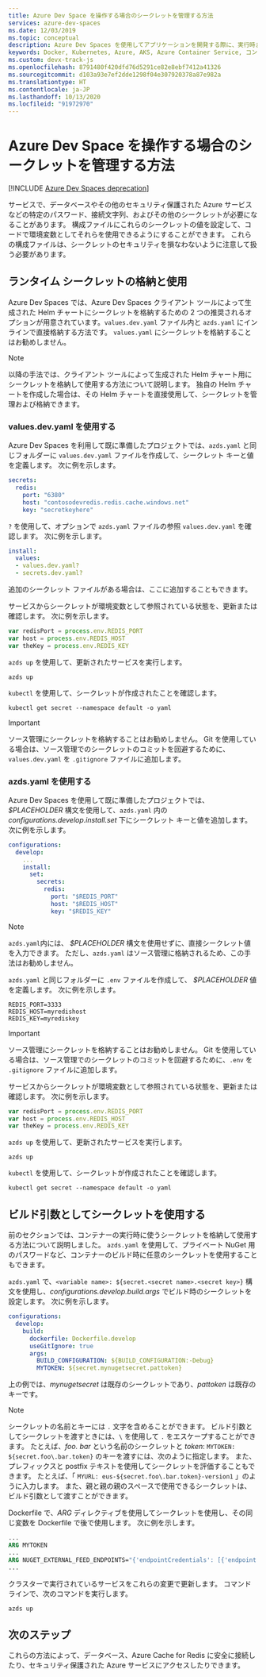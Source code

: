 ```yaml
---
title: Azure Dev Space を操作する場合のシークレットを管理する方法
services: azure-dev-spaces
ms.date: 12/03/2019
ms.topic: conceptual
description: Azure Dev Spaces を使用してアプリケーションを開発する際に、実行時またはビルド時に Kubernetes シークレットを使用する方法について説明します
keywords: Docker, Kubernetes, Azure, AKS, Azure Container Service, コンテナー
ms.custom: devx-track-js
ms.openlocfilehash: 8791480f420dfd76d5291ce82e8ebf7412a41326
ms.sourcegitcommit: d103a93e7ef2dde1298f04e307920378a87e982a
ms.translationtype: HT
ms.contentlocale: ja-JP
ms.lasthandoff: 10/13/2020
ms.locfileid: "91972970"
---
```

# <a name="how-to-manage-secrets-when-working-with-an-azure-dev-space"></a>Azure Dev Space を操作する場合のシークレットを管理する方法

[!INCLUDE [Azure Dev Spaces deprecation](../../../includes/dev-spaces-deprecation.md)]

サービスで、データベースやその他のセキュリティ保護された Azure サービスなどの特定のパスワード、接続文字列、およびその他のシークレットが必要になることがあります。 構成ファイルにこれらのシークレットの値を設定して、コードで環境変数としてそれらを使用できるようにすることができます。  これらの構成ファイルは、シークレットのセキュリティを損なわないように注意して扱う必要があります。

## <a name="storing-and-using-runtime-secrets"></a>ランタイム シークレットの格納と使用

Azure Dev Spaces では、Azure Dev Spaces クライアント ツールによって生成された Helm チャートにシークレットを格納するための 2 つの推奨されるオプションが用意されています。`values.dev.yaml` ファイル内と `azds.yaml` にインラインで直接格納する方法です。 `values.yaml` にシークレットを格納することはお勧めしません。

> [!NOTE]
> 以降の手法では、クライアント ツールによって生成された Helm チャート用にシークレットを格納して使用する方法について説明します。 独自の Helm チャートを作成した場合は、その Helm チャートを直接使用して、シークレットを管理および格納できます。

### <a name="using-valuesdevyaml"></a>values.dev.yaml を使用する

Azure Dev Spaces を利用して既に準備したプロジェクトでは、`azds.yaml` と同じフォルダーに `values.dev.yaml` ファイルを作成して、シークレット キーと値を定義します。 次に例を示します。

```yaml
secrets:
  redis:
    port: "6380"
    host: "contosodevredis.redis.cache.windows.net"
    key: "secretkeyhere"
```

`?` を使用して、オプションで `azds.yaml` ファイルの参照 `values.dev.yaml` を確認します。 次に例を示します。

```yaml
install:
  values:
  - values.dev.yaml?
  - secrets.dev.yaml?
```

追加のシークレット ファイルがある場合は、ここに追加することもできます。

サービスからシークレットが環境変数として参照されている状態を、更新または確認します。 次に例を示します。

```javascript
var redisPort = process.env.REDIS_PORT
var host = process.env.REDIS_HOST
var theKey = process.env.REDIS_KEY
```
    
`azds up` を使用して、更新されたサービスを実行します。

```console
azds up
```
 
`kubectl` を使用して、シークレットが作成されたことを確認します。

```console
kubectl get secret --namespace default -o yaml 
```

> [!IMPORTANT]
> ソース管理にシークレットを格納することはお勧めしません。 Git を使用している場合は、ソース管理でのシークレットのコミットを回避するために、`values.dev.yaml` を `.gitignore` ファイルに追加します。

### <a name="using-azdsyaml"></a>azds.yaml を使用する

Azure Dev Spaces を使用して既に準備したプロジェクトでは、 *$PLACEHOLDER* 構文を使用して、`azds.yaml` 内の *configurations.develop.install.set* 下にシークレット キーと値を追加します。 次に例を示します。

```yaml
configurations:
  develop:
    ...
    install:
      set:
        secrets:
          redis:
            port: "$REDIS_PORT"
            host: "$REDIS_HOST"
            key: "$REDIS_KEY"
```

> [!NOTE]
> `azds.yaml`内には、 *$PLACEHOLDER* 構文を使用せずに、直接シークレット値を入力できます。 ただし、`azds.yaml` はソース管理に格納されるため、この手法はお勧めしません。
     
`azds.yaml` と同じフォルダーに `.env` ファイルを作成して、 *$PLACEHOLDER* 値を定義します。 次に例を示します。

```
REDIS_PORT=3333
REDIS_HOST=myredishost
REDIS_KEY=myrediskey
```

> [!IMPORTANT]
> ソース管理にシークレットを格納することはお勧めしません。 Git を使用している場合は、ソース管理でのシークレットのコミットを回避するために、`.env` を `.gitignore` ファイルに追加します。

サービスからシークレットが環境変数として参照されている状態を、更新または確認します。 次に例を示します。

```javascript
var redisPort = process.env.REDIS_PORT
var host = process.env.REDIS_HOST
var theKey = process.env.REDIS_KEY
```
    
`azds up` を使用して、更新されたサービスを実行します。

```console
azds up
```
 
`kubectl` を使用して、シークレットが作成されたことを確認します。

```console
kubectl get secret --namespace default -o yaml 
```

## <a name="using-secrets-as-build-arguments"></a>ビルド引数としてシークレットを使用する

前のセクションでは、コンテナーの実行時に使うシークレットを格納して使用する方法について説明しました。 `azds.yaml` を使用して、プライベート NuGet 用のパスワードなど、コンテナーのビルド時に任意のシークレットを使用することもできます。

`azds.yaml` で、`<variable name>: ${secret.<secret name>.<secret key>}` 構文を使用し、*configurations.develop.build.args* でビルド時のシークレットを設定します。 次に例を示します。

```yaml
configurations:
  develop:
    build:
      dockerfile: Dockerfile.develop
      useGitIgnore: true
      args:
        BUILD_CONFIGURATION: ${BUILD_CONFIGURATION:-Debug}
        MYTOKEN: ${secret.mynugetsecret.pattoken}
```

上の例では、*mynugetsecret* は既存のシークレットであり、*pattoken* は既存のキーです。

>[!NOTE]
> シークレットの名前とキーには `.` 文字を含めることができます。 ビルド引数としてシークレットを渡すときには、`\` を使用して `.` をエスケープすることができます。 たとえば、*foo. bar* という名前のシークレットと *token*: `MYTOKEN: ${secret.foo\.bar.token}` のキーを渡すには、次のように指定します。 また、プレフィックスと postfix テキストを使用してシークレットを評価することもできます。 たとえば、「 `MYURL: eus-${secret.foo\.bar.token}-version1` 」のように入力します。 また、親と親の親のスペースで使用できるシークレットは、ビルド引数として渡すことができます。

Dockerfile で、*ARG* ディレクティブを使用してシークレットを使用し、その同じ変数を Dockerfile で後で使用します。 次に例を示します。

```dockerfile
...
ARG MYTOKEN
...
ARG NUGET_EXTERNAL_FEED_ENDPOINTS="{'endpointCredentials': [{'endpoint':'PRIVATE_NUGET_ENDPOINT', 'password':'${MYTOKEN}'}]}"
...
```

クラスターで実行されているサービスをこれらの変更で更新します。 コマンド ラインで、次のコマンドを実行します。

```
azds up
```

## <a name="next-steps"></a>次のステップ

これらの方法によって、データベース、Azure Cache for Redis に安全に接続したり、セキュリティ保護された Azure サービスにアクセスしたりできます。
 
